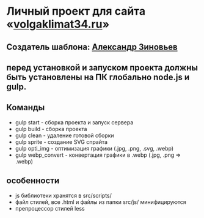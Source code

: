 Личный проект для сайта «[volgaklimat34.ru](http://volgaklimat34.ru)»
=====================

Создатель шаблона: [Александр Зиновьев](http://uzinok.ru/)
-----------------------------------

перед установкой и запуском проекта должны быть установлены на ПК глобально node.js и gulp.
-----------------------------------

Команды
-----------------------------------

* gulp start - сборка проекта и запуск сервера
* gulp build - сборка проекта
* gulp clean - удаление готовой сборки
* gulp sprite - создание SVG спрайта
* gulp opti_img - оптимизация графики (.jpg, .png, .svg, .webp)
* gulp webp_convert - конвертация графики в .webp (.jpg, .png => .webp)

особенности
-----------------------------------

* js библиотеки хранятся в src/scripts/
* файл стилей, все .html и файлы из папки src/js/ минифицируются
* препроцессор стилей less
